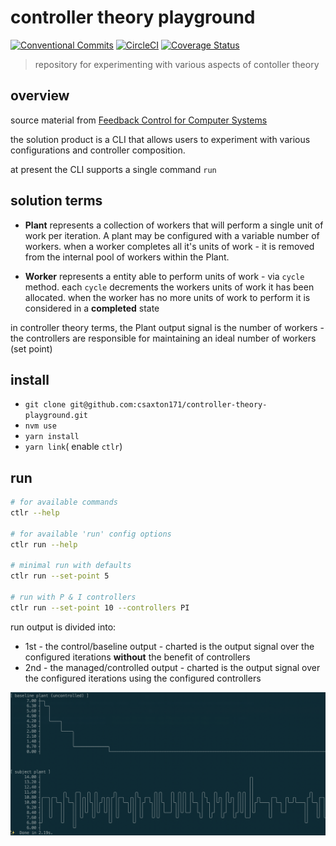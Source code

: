 # controller theory playground

[![Conventional Commits][conventional-commits-image]][conventional-commits-url]
[![CircleCI][circleci-image]][circleci-url]
[![Coverage Status][coverage-image]][coverage-url]

> repository for experimenting with various aspects of contoller theory

## overview

source material from [Feedback Control for Computer Systems](https://www.amazon.com/Feedback-Control-Computer-Systems-Introducing/dp/1449361692)

the solution product is a CLI that allows users to experiment with various configurations and controller composition.

at present the CLI supports a single command `run`

## solution terms

- **Plant** represents a collection of workers that will perform a single unit of work per iteration. A plant may be configured with a variable number of workers. when a worker completes all it's units of work - it is removed from the internal pool of workers within the Plant.

- **Worker** represents a entity able to perform units of work - via `cycle` method. each `cycle` decrements the workers units of work it has been allocated. when the worker has no more units of work to perform it is considered in a **completed** state

in controller theory terms, the Plant output signal is the number of workers - the controllers are responsible for maintaining an ideal number of workers (set point)

## install

- `git clone git@github.com:csaxton171/controller-theory-playground.git`
- `nvm use`
- `yarn install`
- `yarn link`( enable `ctlr`)

## run

```bash
# for available commands
ctlr --help

# for available 'run' config options
ctlr run --help

# minimal run with defaults
ctlr run --set-point 5

# run with P & I controllers
ctlr run --set-point 10 --controllers PI


```

run output is divided into:

- 1st - the control/baseline output - charted is the output signal over the configured iterations **without** the benefit of controllers
- 2nd - the managed/controlled output - charted is the output signal over the configured iterations using the configured controllers

![example - run command output][image-run-example-output]

[conventional-commits-image]: https://img.shields.io/badge/Conventional%20Commits-1.0.0-yellow.svg
[conventional-commits-url]: https://conventionalcommits.org/
[circleci-image]: https://circleci.com/gh/csaxton171/controller-theory-playground.svg?style=svg&circle-token=55f8d89625eab38101706cc6d65203715e082333
[circleci-url]: https://circleci.com/gh/csaxton171/controller-theory-playground
[coverage-image]: https://coveralls.io/repos/github/csaxton171/controller-theory-playground/badge.svg?branch=master
[coverage-url]: https://coveralls.io/github/csaxton171/controller-theory-playground?branch=master
[image-run-example-output]: ./docs/cmd-run-example-output.png
